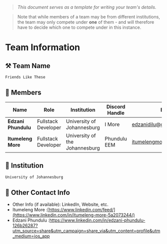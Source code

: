 > *This document serves as a template for writing your team's details.*

> Note that while members of a team may be from different institutions, the team may only compete under **one** of them - and will therefore have to decide which one to compete under in this instance.

# Team Information

## ⚒️ Team Name
``` c
Friends Like These
```

## 👥 Members
| Name     | Role                | Institution           | Discord Handle | Email |
|----------|---------------------|-----------------------| -------------------|-------------|
| **Edzani Phundulu**   | Fullstack Developer   | University of Johannesburg | I More | <edzanidilu@gmail.com> |
| **Itumeleng More**   | Fullstack Developer  | University of the Johannesburg | Phundulu EEM | <itumelengmore15@gmail.com> |


## 🏫 Institution
``` c
University of Johannesburg
```

## 📧 Other Contact Info

- Other Info (if available): LinkedIn, Website, etc.
- Itumeleng More :[https://www.linkedin.com/feed/](https://www.linkedin.com/in/itumeleng-more-5a2073244/)
- Edzani Phundulu :https://www.linkedin.com/in/edzani-phundulu-126b26287?utm_source=share&utm_campaign=share_via&utm_content=profile&utm_medium=ios_app
